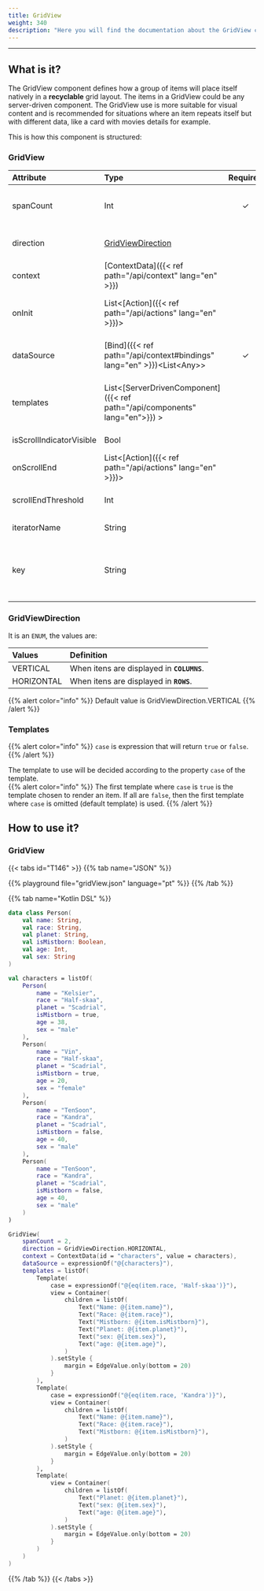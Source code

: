 ```yaml
---
title: GridView
weight: 340
description: "Here you will find the documentation about the GridView component, its attributes and constructors."
---
```


---

## What is it?

The GridView component defines how a group of items will place itself natively in a **recyclable** grid layout. The items in a GridView could be any server-driven component. The GridView use is more suitable for visual content and is recommended for situations where an item repeats itself but with different data, like a card with movies details for example.

This is how this component is structured:

### GridView

| Attribute         | Type                                                          | Required | Definition                                                                                                                           |
| :----------------- | :---------------------------------------------------------- | :---------: | :---------------------------------------------------------------------------------------------------------------------------------- |
| spanCount          |                                      Int            |  ✓ | Defines the number of columns or rows that the GridView will display.     |
| direction          | [GridViewDirection](#GridViewDirection)                           |             | Sets the direction in which items are displayed. |
| context            | [ContextData]({{< ref path="/api/context" lang="en" >}})                          |             | Defines the context of the component.                                                                                           |
| onInit             | List&lt;[Action]({{< ref path="/api/actions" lang="en" >}})&gt;                  |             | List of actions to be performed as soon as the component is displayed.                                                          |
| dataSource         | [Bind]({{< ref path="/api/context#bindings" lang="en" >}})&lt;List&lt;Any&gt;&gt; |      ✓      | Expression that points to a list of values used to populate the component.                                                      |
| templates          | List&lt;[ServerDrivenComponent]({{< ref path="/api/components" lang="en">}}) &gt;   |            | It represents a template array, where each template corresponds to a cell in the list through a`ServerDrivenComponent`.                                                          |
| isScrollIndicatorVisible | Bool | | Set the scroll bar visibility. |
| onScrollEnd        | List&lt;[Action]({{< ref path="/api/actions" lang="en" >}})&gt;                  |             | List of actions taken when the list ends.                                                                                       |
| scrollEndThreshold | Int                                                       |             | Defines the percentage scrolled from the list to trigger `onScrollEnd`.                                                         |
| iteratorName       | String                                                    |             | It is the context identifier for each cell.                                                                                     |
| key                | String                                                    |             | Points to a unique value present in each item of the `dataSource` to be used as a suffix in the ids of the template components. |

### GridViewDirection

It is an `ENUM`, the values are:

| **Values** | **Definition**                             |
| :--------- | :----------------------------------------- |
| VERTICAL   | When itens are displayed in **`COLUMNS`**.   |
| HORIZONTAL | When itens are displayed in **`ROWS`**. |

{{% alert color="info" %}}
Default value is GridViewDirection.VERTICAL
{{% /alert %}}

### Templates

{{% alert color="info" %}}
  `case` is expression that will return `true` or `false`.
{{% /alert %}}

  The template to use will be decided according to the property `case` of the template.  
{{% alert color="info" %}}
 The first template where `case` is `true` is the template chosen to render an item.
 If all are `false`, then the first template where `case` is omitted (default template) is used.
{{% /alert %}}

## How to use it?

### GridView

{{< tabs id="T146" >}}
{{% tab name="JSON" %}}

<!-- json-playground:gridView.json
{
  "_beagleComponent_": "beagle:gridView",
  "context": {
    "id": "characters",
    "value": [
      {
        "name": "Kelsier",
        "race": "Half-skaa",
        "planet": "Scadrial",
        "isMistborn": true,
        "age": 38,
        "sex": "male"
      },
      {
        "name": "Vin",
        "race": "Half-skaa",
        "planet": "Scadrial",
        "isMistborn": true,
        "age": 20,
        "sex": "female"
      },
      {
        "name": "TenSoon",
        "race": "Kandra",
        "planet": "Scadrial",
        "isMistborn": false,
        "age": 40,
        "sex": "male"
      },
      {
        "name": "TenSoon",
        "race": "Kandra",
        "planet": "Scadrial",
        "isMistborn": false,
        "age": 40,
        "sex": "male"
      }
    ]
  },
  "dataSource": "@{characters}",
  "templates": [
    {
      "case": "@{eq(item.race, 'Half-skaa')}",
      "view": {
        "_beagleComponent_": "beagle:container",
        "children": [
          {
            "_beagleComponent_": "beagle:text",
            "text": "Name: @{item.name}"
          },
          {
            "_beagleComponent_": "beagle:text",
            "text": "Race: @{item.race}"
          },
          {
            "_beagleComponent_": "beagle:text",
            "text": "Mistborn: @{item.isMistborn}"
          },
          {
            "_beagleComponent_": "beagle:text",
            "text": "Planet: @{item.planet}"
          },
          {
            "_beagleComponent_": "beagle:text",
            "text": "sex: @{item.sex}"
          },
          {
            "_beagleComponent_": "beagle:text",
            "text": "age: @{item.age}"
          }
        ],
        "style": {
          "cornerRadius": {},
          "size": {},
          "margin": {
            "bottom": {
              "value": 20,
              "type": "REAL"
            }
          },
          "flex": {}
        }
      }
    },
    {
      "case": "@{eq(item.race, 'Kandra')}",
      "view": {
        "_beagleComponent_": "beagle:container",
        "children": [
          {
            "_beagleComponent_": "beagle:text",
            "text": "Name: @{item.name}"
          },
          {
            "_beagleComponent_": "beagle:text",
            "text": "Race: @{item.race}"
          },
          {
            "_beagleComponent_": "beagle:text",
            "text": "Mistborn: @{item.isMistborn}"
          }
        ],
        "style": {
          "cornerRadius": {},
          "size": {},
          "margin": {
            "bottom": {
              "value": 20,
              "type": "REAL"
            }
          },
          "flex": {}
        }
      }
    },
    {
      "view": {
        "_beagleComponent_": "beagle:container",
        "children": [
          {
            "_beagleComponent_": "beagle:text",
            "text": "Planet: @{item.planet}"
          },
          {
            "_beagleComponent_": "beagle:text",
            "text": "sex: @{item.sex}"
          },
          {
            "_beagleComponent_": "beagle:text",
            "text": "age: @{item.age}"
          }
        ],
        "style": {
          "cornerRadius": {},
          "size": {},
          "margin": {
            "bottom": {
              "value": 20,
              "type": "REAL"
            }
          },
          "flex": {}
        }
      }
    }
  ],
  "isScrollIndicatorVisible": false,
  "iteratorName": "item",
  "spanCount": 2,
  "direction": "HORIZONTAL"
}
-->

{{% playground file="gridView.json" language="pt" %}}
{{% /tab %}}

{{% tab name="Kotlin DSL" %}}

```kotlin
data class Person(
    val name: String,
    val race: String,
    val planet: String,
    val isMistborn: Boolean,
    val age: Int,
    val sex: String
)

val characters = listOf(
    Person(
        name = "Kelsier",
        race = "Half-skaa",
        planet = "Scadrial",
        isMistborn = true,
        age = 38,
        sex = "male"
    ),
    Person(
        name = "Vin",
        race = "Half-skaa",
        planet = "Scadrial",
        isMistborn = true,
        age = 20,
        sex = "female"
    ),
    Person(
        name = "TenSoon",
        race = "Kandra",
        planet = "Scadrial",
        isMistborn = false,
        age = 40,
        sex = "male"
    ),
    Person(
        name = "TenSoon",
        race = "Kandra",
        planet = "Scadrial",
        isMistborn = false,
        age = 40,
        sex = "male"
    )
)

GridView(
    spanCount = 2,
    direction = GridViewDirection.HORIZONTAL,
    context = ContextData(id = "characters", value = characters),
    dataSource = expressionOf("@{characters}"),
    templates = listOf(
        Template(
            case = expressionOf("@{eq(item.race, 'Half-skaa')}"),
            view = Container(
                children = listOf(
                    Text("Name: @{item.name}"),
                    Text("Race: @{item.race}"),
                    Text("Mistborn: @{item.isMistborn}"),
                    Text("Planet: @{item.planet}"),
                    Text("sex: @{item.sex}"),
                    Text("age: @{item.age}"),
                )
            ).setStyle {
                margin = EdgeValue.only(bottom = 20)
            }
        ),
        Template(
            case = expressionOf("@{eq(item.race, 'Kandra')}"),
            view = Container(
                children = listOf(
                    Text("Name: @{item.name}"),
                    Text("Race: @{item.race}"),
                    Text("Mistborn: @{item.isMistborn}"),
                )
            ).setStyle {
                margin = EdgeValue.only(bottom = 20)
            }
        ),
        Template(
            view = Container(
                children = listOf(
                    Text("Planet: @{item.planet}"),
                    Text("sex: @{item.sex}"),
                    Text("age: @{item.age}"),
                )
            ).setStyle {
                margin = EdgeValue.only(bottom = 20)
            }
        )
    )
)
```

{{% /tab %}}
{{< /tabs >}}
